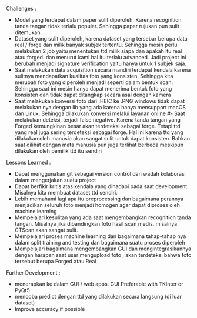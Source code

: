 Challenges :
- Model yang terdapat dalam paper sulit diperoleh. Karena recognition tanda tangan tidak terlalu populer. Sehingga paper rujukan pun sulit ditemukan.
- Dataset yang sulit diperoleh, karena dataset yang tersebar berupa data real / forge dan milik banyak subjek tertentu. Sehingga mesin perlu melakukan 2 job yaitu menentukan ttd milik siapa dan apakah itu real atau forged. dan menurut kami hal itu terlalu advanced. Jadi project ini berubah menjadi signature verification yaitu hanya untuk 1 subjek saja.
- Saat melakukan data acquisition secara mandiri terdapat kendala karena sulitnya mendapatkan kualitas foto yang konsisten. Sehingga kita merubah foto yang diperoleh menjadi seperti dalam bentuk scan. Sehingga saat ini mesin hanya dapat menerima bentuk foto yang konsisten dan tidak dapat ditangkap secara asal dengan kamera
- Saat melakukan konversi foto dari .HEIC ke .PNG windows tidak dapat melakukan nya dengan lib yang ada karena hanya mensupport macOS dan Linux. Sehingga dilakukan konversi melalui layanan online
#- Saat melakukan deteksi, terjadi false negative. Karena tanda tangan yang Forged kemungkinan besar akan terdeteksi sebagai forge. Tetapi ttd yang real juga sering terdeteksi sebagai forge. Hal ini karena ttd yang dilakukan oleh manusia akan sangat sulit untuk dapat konsisten. Bahkan saat dilihat dengan mata manusia pun juga terlihat berbeda meskipun dilakukan oleh pemilik ttd itu sendiri

Lessons Learned :
- Dapat menggunakan git sebagai version control dan wadah kolaborasi dalam mengerjakan suatu project
- Dapat berfikir kritis atas kendala yang dihadapi pada saat development. Misalnya kita membuat dataset ttd sendiri.
- Lebih memahami lagi apa itu preprocessing dan bagaimana perannya menjadikan seluruh foto menjadi homogen agar dapat diproses oleh machine learning
- Mempelajari kesulitan yang ada saat mengembangkan recognition tanda tangan. Misalnya jika dibandingkan foto hasil scan medis, misalnya CTScan akan sangat sulit.
- Mempelajari proses machine learning dan bagaimana tahap-tahap nya dalam split training and testing dan bagaimana suatu proses diperoleh
- Mempelajari bagaimana mengembangkan GUI dan mengintegrasikannya dengan harapan saat user mengupload foto , akan terdeteksi bahwa foto tersebut berupa Forged atau Real

Further Development : 
- menerapkan ke dalam GUI / web apps. GUI Preferable with TKInter or PyQt5
- mencoba predict dengan ttd yang dilakukan secara langsung (di luar dataset)
- Improve accuracy if possible
